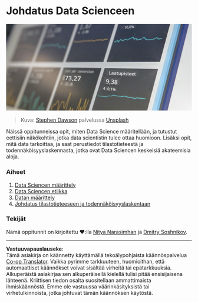 <!--
CO_OP_TRANSLATOR_METADATA:
{
  "original_hash": "696a8474a01054281704cbfb09148949",
  "translation_date": "2025-08-26T21:14:17+00:00",
  "source_file": "1-Introduction/README.md",
  "language_code": "fi"
}
-->
# Johdatus Data Scienceen

![data käytännössä](../../../translated_images/data.48e22bb7617d8d92188afbc4c48effb920ba79f5cebdc0652cd9f34bbbd90c18.fi.jpg)
> Kuva: <a href="https://unsplash.com/@dawson2406?utm_source=unsplash&utm_medium=referral&utm_content=creditCopyText">Stephen Dawson</a> palvelussa <a href="https://unsplash.com/s/photos/data?utm_source=unsplash&utm_medium=referral&utm_content=creditCopyText">Unsplash</a>
  
Näissä oppitunneissa opit, miten Data Science määritellään, ja tutustut eettisiin näkökohtiin, jotka data scientistin tulee ottaa huomioon. Lisäksi opit, mitä data tarkoittaa, ja saat perustiedot tilastotieteestä ja todennäköisyyslaskennasta, jotka ovat Data Sciencen keskeisiä akateemisia aloja.

### Aiheet

1. [Data Sciencen määrittely](01-defining-data-science/README.md)
2. [Data Sciencen etiikka](02-ethics/README.md)
3. [Datan määrittely](03-defining-data/README.md)
4. [Johdatus tilastotieteeseen ja todennäköisyyslaskentaan](04-stats-and-probability/README.md)

### Tekijät

Nämä oppitunnit on kirjoitettu ❤️:lla [Nitya Narasimhan](https://twitter.com/nitya) ja [Dmitry Soshnikov](https://twitter.com/shwars).

---

**Vastuuvapauslauseke**:  
Tämä asiakirja on käännetty käyttämällä tekoälypohjaista käännöspalvelua [Co-op Translator](https://github.com/Azure/co-op-translator). Vaikka pyrimme tarkkuuteen, huomioithan, että automaattiset käännökset voivat sisältää virheitä tai epätarkkuuksia. Alkuperäistä asiakirjaa sen alkuperäisellä kielellä tulisi pitää ensisijaisena lähteenä. Kriittisen tiedon osalta suositellaan ammattimaista ihmiskäännöstä. Emme ole vastuussa väärinkäsityksistä tai virhetulkinnoista, jotka johtuvat tämän käännöksen käytöstä.